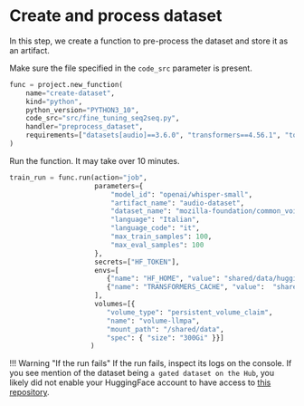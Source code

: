 # Create and process dataset

In this step, we create a function to pre-process the dataset and store it as an artifact.

Make sure the file specified in the `code_src` parameter is present.

```python
func = project.new_function(
    name="create-dataset", 
    kind="python", 
    python_version="PYTHON3_10", 
    code_src="src/fine_tuning_seq2seq.py",  
    handler="preprocess_dataset",
    requirements=["datasets[audio]==3.6.0", "transformers==4.56.1", "torch==2.8.0", "accelerate==1.10.1", "evaluate==0.4.5", "jiwer==4.0.0"]
)
```

Run the function. It may take over 10 minutes.

```python
train_run = func.run(action="job",
                     parameters={
                         "model_id": "openai/whisper-small",
                         "artifact_name": "audio-dataset",
                         "dataset_name": "mozilla-foundation/common_voice_17_0",
                         "language": "Italian",
                         "language_code": "it",
                         "max_train_samples": 100,
                         "max_eval_samples": 100
                     },
                     secrets=["HF_TOKEN"],
                     envs=[
                        {"name": "HF_HOME", "value": "shared/data/huggingface"},
                        {"name": "TRANSFORMERS_CACHE", "value":  "shared/data/huggingface"}
                     ],
                     volumes=[{
                        "volume_type": "persistent_volume_claim",
                        "name": "volume-llmpa",
                        "mount_path": "/shared/data",
                        "spec": { "size": "300Gi" }}]
					)
```

!!! Warning "If the run fails"
    If the run fails, inspect its logs on the console. If you see mention of the dataset being `a gated dataset on the Hub`, you likely did not enable your HuggingFace account to have access to [this repository](https://huggingface.co/datasets/mozilla-foundation/common_voice_17_0).